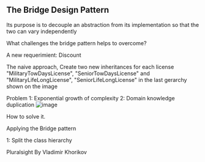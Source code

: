 The Bridge Design Pattern
-------------------------
Its purpose is to decouple an abstraction from its 
implementation so that the two can vary independently


What challenges the bridge pattern helps to overcome?

A new requerimient: Discount

The naive approach, Create two new inheritances for each license "MilitaryTowDaysLicense", "SeniorTowDaysLicense" and "MilitaryLifeLongLicense", "SeniorLifeLongLicense" in the last gerarchy shown on the image

Problem 
1: Exponential growth of complexity
2: Domain knowledge duplication
![image](https://user-images.githubusercontent.com/40399697/194780305-841f3421-f95a-4b20-99aa-02e73393c5ae.png)

How to solve it.

Applying the Bridge pattern

1: Split the class hierarchy


Pluralsight
By Vladimir Khorikov
